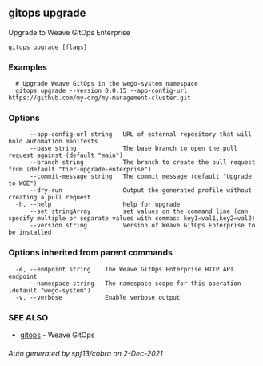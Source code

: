 ## gitops upgrade

Upgrade to Weave GitOps Enterprise

```
gitops upgrade [flags]
```

### Examples

```
  # Upgrade Weave GitOps in the wego-system namespace
  gitops upgrade --version 0.0.15 --app-config-url https://github.com/my-org/my-management-cluster.git
```

### Options

```
      --app-config-url string   URL of external repository that will hold automation manifests
      --base string             The base branch to open the pull request against (default "main")
      --branch string           The branch to create the pull request from (default "tier-upgrade-enterprise")
      --commit-message string   The commit message (default "Upgrade to WGE")
      --dry-run                 Output the generated profile without creating a pull request
  -h, --help                    help for upgrade
      --set stringArray         set values on the command line (can specify multiple or separate values with commas: key1=val1,key2=val2)
      --version string          Version of Weave GitOps Enterprise to be installed
```

### Options inherited from parent commands

```
  -e, --endpoint string    The Weave GitOps Enterprise HTTP API endpoint
      --namespace string   The namespace scope for this operation (default "wego-system")
  -v, --verbose            Enable verbose output
```

### SEE ALSO

* [gitops](gitops.md)	 - Weave GitOps

###### Auto generated by spf13/cobra on 2-Dec-2021
